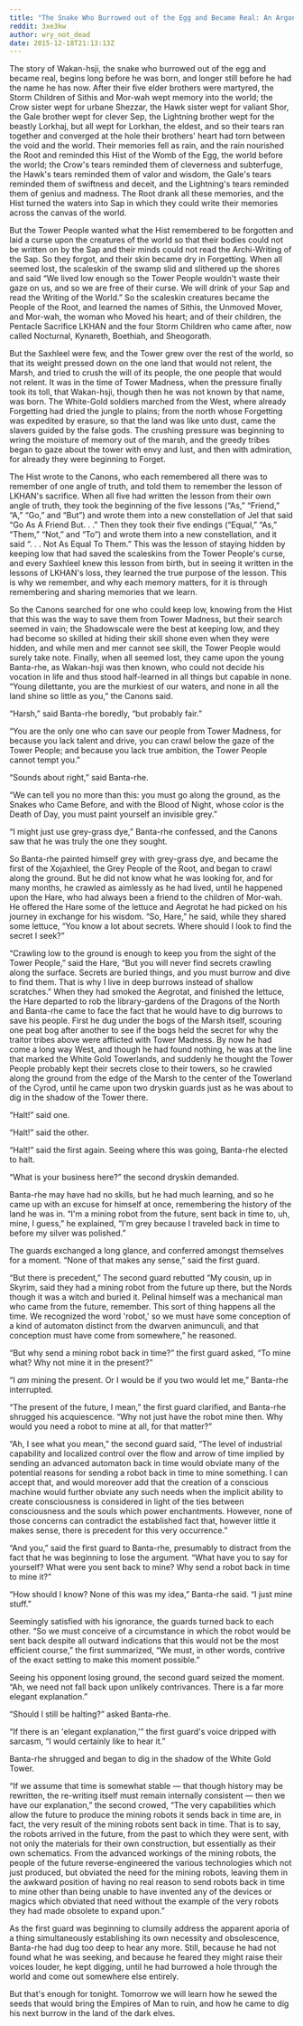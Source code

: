 ```yaml
---
title: "The Snake Who Burrowed out of the Egg and Became Real: An Argonian Culture Hero (Part I)"
reddit: 3xe3kw
author: wry_not_dead
date: 2015-12-18T21:13:13Z
---
```


The story of Wakan-hsji, the snake who burrowed out of the egg and became real, begins long before he was born, and longer still before he had the name he has now. After their five elder brothers were martyred, the Storm Children of Sithis and Mor-wah wept memory into the world; the Crow sister wept for urbane Shezzar, the Hawk sister wept for valiant Shor, the Gale brother wept for clever Sep, the Lightning brother wept for the beastly Lorkhaj, but all wept for Lorkhan, the eldest, and so their tears ran together and converged at the hole their brothers' heart had torn between the void and the world. Their memories fell as rain, and the rain nourished the Root and reminded this Hist of the Womb of the Egg, the world before the world; the Crow's tears reminded them of cleverness and subterfuge, the Hawk's tears reminded them of valor and wisdom, the Gale's tears reminded them of swiftness and deceit, and the Lightning's tears reminded them of genius and madness. The Root drank all these memories, and the Hist turned the waters into Sap in which they could write their memories across the canvas of the world. 

But the Tower People wanted what the Hist remembered to be forgotten and laid a curse upon the creatures of the world so that their bodies could not be written on by the Sap and their minds could not read the Archi-Writing of the Sap. So they forgot, and their skin became dry in Forgetting. When all seemed lost, the scaleskin of the swamp slid and slithered up the shores and said “We lived low enough so the Tower People wouldn't waste their gaze on us, and so we are free of their curse. We will drink of your Sap and read the Writing of the World.” So the scaleskin creatures became the People of the Root, and learned the names of Sithis, the Unmoved Mover, and Mor-wah, the woman who Moved his heart; and of their children, the Pentacle Sacrifice LKHAN and the four Storm Children who came after, now called Nocturnal, Kynareth, Boethiah, and Sheogorath. 

But the Saxhleel were few, and the Tower grew over the rest of the world, so that its weight pressed down on the one land that would not relent, the Marsh, and tried to crush the will of its people, the one people that would not relent. It was in the time of Tower Madness, when the pressure finally took its toll, that Wakan-hsji, though then he was not known by that name, was born. The White-Gold soldiers marched from the West, where already Forgetting had dried the jungle to plains; from the north whose Forgetting was expedited by erasure, so that the land was like unto dust, came the slavers guided by the false gods. The crushing pressure was beginning to wring the moisture of memory out of the marsh, and the greedy tribes began to gaze about the tower with envy and lust, and then with admiration, for already they were beginning to Forget. 

The Hist wrote to the Canons, who each remembered all there was to remember of one angle of truth, and told them to remember the lesson of LKHAN's sacrifice. When all five had written the lesson from their own angle of truth, they took the beginning of the five lessons (“As,” “Friend,” “A,” “Go,” and “But”) and wrote them into a new constellation of Jel that said “Go As A Friend But. . .” Then they took their five endings (“Equal,” “As,” “Them,” “Not,” and “To”) and wrote them into a new constellation, and it said “. . . Not As Equal To Them.” This was the lesson of staying hidden by keeping low that had saved the scaleskins from the Tower People's curse, and every Saxhleel knew this lesson from birth, but in seeing it written in the lessons of LKHAN's loss, they learned the true purpose of the lesson. This is why we remember, and why each memory matters, for it is through remembering and sharing memories that we learn. 

So the Canons searched for one who could keep low, knowing from the Hist that this was the way to save them from Tower Madness, but their search seemed in vain; the Shadowscale were the best at keeping low, and they had become so skilled at hiding their skill shone even when they were hidden, and while men and mer cannot see skill, the Tower People would surely take note. Finally, when all seemed lost, they came upon the young Banta-rhe, as Wakan-hsji was then known, who could not decide his vocation in life and thus stood half-learned in all things but capable in none. “Young dilettante, you are the murkiest of our waters, and none in all the land shine so little as you,” the Canons said.

“Harsh,” said Banta-rhe boredly, “but probably fair.” 

“You are the only one who can save our people from Tower Madness, for because you lack talent and drive, you can crawl below the gaze of the Tower People; and because you lack true ambition, the Tower People cannot tempt you.”

“Sounds about right,” said Banta-rhe. 

“We can tell you no more than this: you must go along the ground, as the Snakes who Came Before, and with the Blood of Night, whose color is the Death of Day, you must paint yourself an invisible grey.”

“I might just use grey-grass dye,” Banta-rhe confessed, and the Canons saw that he was truly the one they sought. 

So Banta-rhe painted himself grey with grey-grass dye, and became the first of the Xojaxhleel, the Grey People of the Root, and began to crawl along the ground. But he did not know what he was looking for, and for many months, he crawled as aimlessly as he had lived, until he happened upon the Hare, who had always been a friend to the children of Mor-wah. He offered the Hare some of the lettuce and Aegrotat he had picked on his journey in exchange for his wisdom. “So, Hare,” he said, while they shared some lettuce, “You know a lot about secrets. Where should I look to find the secret I seek?”

“Crawling low to the ground is enough to keep you from the sight of the Tower People,” said the Hare, “But you will never find secrets crawling along the surface. Secrets are buried things, and you must burrow and dive to find them. That is why I live in deep burrows instead of shallow scratches.” When they had smoked the Aegrotat, and finished the lettuce, the Hare departed to rob the library-gardens of the Dragons of the North and Banta-rhe came to face the fact that he would have to dig burrows to save his people. First he dug under the bogs of the Marsh itself, scouring one peat bog after another to see if the bogs held the secret for why the traitor tribes above were afflicted with Tower Madness. By now he had come a long way West, and though he had found nothing, he was at the line that marked the White Gold Towerlands, and suddenly he thought the Tower People probably kept their secrets close to their towers, so he crawled along the ground from the edge of the Marsh to the center of the Towerland of the Cyrod, until he came upon two dryskin guards just as he was about to dig in the shadow of the Tower there. 

“Halt!” said one.

“Halt!” said the other.

“Halt!” said the first again. Seeing where this was going, Banta-rhe elected to halt.

“What is your business here?” the second dryskin demanded.

Banta-rhe may have had no skills, but he had much learning, and so he came up with an excuse for himself at once, remembering the history of the land he was in. “I'm a mining robot from the future, sent back in time to, uh, mine, I guess,” he explained, “I'm grey because I traveled back in time to before my silver was polished.”  

The guards exchanged a long glance, and conferred amongst themselves for a moment. “None of that makes any sense,” said the first guard. 

“But there is precedent,” The second guard rebutted  “My cousin, up in Skyrim, said they had a mining robot from the future up there, but the Nords though it was a witch and buried it. Pelinal himself was a mechanical man who came from the future, remember. This sort of thing happens all the time. We recognized the word 'robot,' so we must have some conception of a kind of automaton distinct from the dwarven animunculi, and that conception must have come from somewhere,” he reasoned. 

“But why send a mining robot back in time?” the first guard asked, “To mine what? Why not mine it in the present?”

“I *am* mining the present. Or I would be if you two would let me,” Banta-rhe interrupted.

“The present of the future, I mean,” the first guard clarified, and Banta-rhe shrugged his acquiescence. “Why not just have the robot mine then. Why would you need a robot to mine at all, for that matter?”

“Ah, I see what you mean,” the second guard said, “The level of industrial capability and localized control over the flow and arrow of time implied by sending an advanced automaton back in time would obviate many of the potential reasons for sending a robot back in time to mine something. I can accept that, and would moreover add that the creation of a conscious machine would further obviate any such needs when the implicit ability to create consciousness is considered in light of the ties between consciousness and the souls which power enchantments. However, none of those concerns can contradict the established fact that, however little it makes sense, there is precedent for this very occurrence.”

“And you,” said the first guard to Banta-rhe, presumably to distract from the fact that he was beginning to lose the argument. “What have you to say for yourself? What were you sent back to mine? Why send a robot back in time to mine it?”

“How should I know? None of this was my idea,” Banta-rhe said. “I just mine stuff.” 

Seemingly satisfied with his ignorance, the guards turned back to each other. “So we must conceive of a circumstance in which the robot would be sent back despite all outward indications that this would not be the most efficient course,” the first summarized, “We must, in other words, contrive of the exact setting to make this moment possible.”

Seeing his opponent losing ground, the second guard seized the moment. “Ah, we need not fall back upon unlikely contrivances. There is a far more elegant explanation.”

“Should I still be halting?” asked Banta-rhe. 

“If there is an 'elegant explanation,'” the first guard's voice dripped with sarcasm, “I would certainly like to hear it.”

Banta-rhe shrugged and began to dig in the shadow of the White Gold Tower. 

“If we assume that time is somewhat stable —  that though history may be rewritten, the re-writing itself must remain internally consistent —  then we have our explanation,” the second crowed, “The very capabilities which allow the future to produce the mining robots it sends back in time are, in fact, the very result of the mining robots sent back in time. That is to say, the robots arrived in the future, from the past to which they were sent, with not only the materials for their own construction, but essentially as their own schematics. From the advanced workings of the mining robots, the people of the future reverse-engineered the various technologies which not just produced, but obviated the need for the mining robots, leaving them in the awkward position of having no real reason to send robots back in time to mine other than being unable to have invented any of the devices or magics which obviated that need without the example of the very robots they had made obsolete to expand upon.”

As the first guard was beginning to clumsily address the apparent aporia of a thing simultaneously establishing its own necessity and obsolescence, Banta-rhe had dug too deep to hear any more. Still, because he had not found what he was seeking, and because he feared they might raise their voices louder, he kept digging, until he had burrowed a hole through the world and come out somewhere else entirely. 

But that's enough for tonight. Tomorrow we will learn how he sewed the seeds that would bring the Empires of Man to ruin, and how he came to dig his next burrow in the land of the dark elves. 
